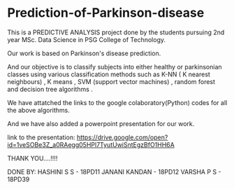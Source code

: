 # Prediction-of-Parkinson-disease

This is a PREDICTIVE ANALYSIS project done by the students pursuing 2nd year MSc. Data Science in PSG College of Technology.

Our work is based on Parkinson's disease prediction.

And our objective is to classify subjects into either healthy or parkinsonian classes using various classification methods such as K-NN ( K nearest neighbours) , K means , SVM (support vector machines) , random forest and decision tree algorithms .

We have attatched the links to the google colaboratory(Python) codes for all the above algorithms.

And we have also added a powerpoint presentation for our work.

link to the presentation:
https://drive.google.com/open?id=1veSOBe3Z_a0RAegg05HPl7TyutUwiSntEgzBfO1HH6A

THANK YOU....!!!!

DONE BY:
        HASHINI S S    - 18PD11
        JANANI KANDAN  - 18PD12
        VARSHA P S     - 18PD39
